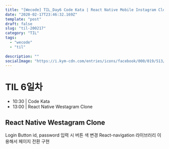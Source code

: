 ```yaml
---
title: "[Wecode] TIL_Day6 Code Kata | React Native Mobile Instagram Clone"
date: "2020-02-17T23:46:32.169Z"
template: "post"
draft: false
slug: "til-200217"
category: "TIL"
tags:
  - "wecode"
  - "til"
  
description: ""
socialImage: "https://i.kym-cdn.com/entries/icons/facebook/000/019/513/til.jpg"
---
```

<!-- ![workflow](/media/react-logo.png) -->
# TIL 6일차
- 10:30 | Code Kata
- 13:00 | React Native Westagram Clone

## React Native Westagram Clone
Login Button id, password 입력 시 버튼 색 변경
React-navigation 라이브러리 이용해서 페이지 전환 구현
